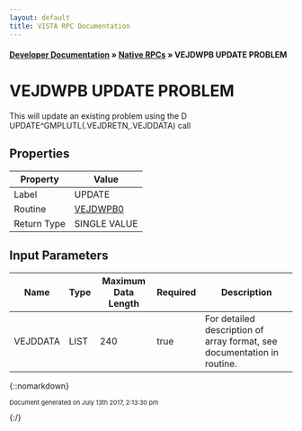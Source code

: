 ```yaml
---
layout: default
title: VISTA RPC Documentation
---
```


#### [Developer Documentation](../index) &#187; [Native RPCs](TableOfContents) &#187; VEJDWPB UPDATE PROBLEM<br/>
# VEJDWPB UPDATE PROBLEM

This will update an existing problem using the D UPDATE^GMPLUTL(.VEJDRETN,.VEJDDATA) call

## Properties

Property | Value
--- | ---
Label | UPDATE
Routine | [VEJDWPB0](http://code.osehra.org/dox/Routine_VEJDWPB0_source.html)
Return Type | SINGLE VALUE


## Input Parameters

Name | Type | Maximum Data Length | Required | Description
--- | --- | --- | --- | ---
VEJDDATA | LIST | 240 | true | For detailed description of array format, see documentation in routine.



{::nomarkdown} <br/><p style="font-size: 11px">Document generated on July 13th 2017, 2:13:30 pm</p>{:/}